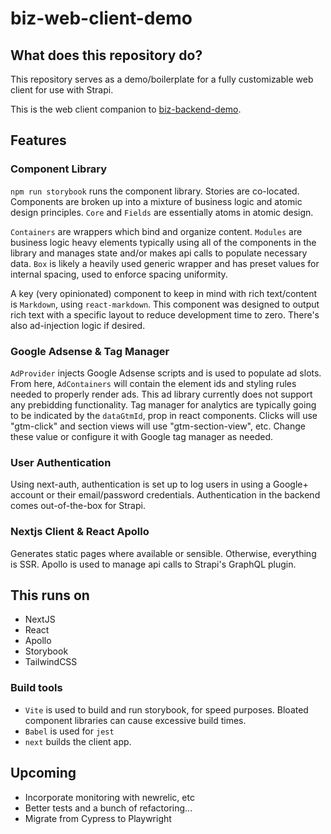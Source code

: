 # biz-web-client-demo

## What does this repository do?
This repository serves as a demo/boilerplate for a fully customizable web client for use with Strapi.

This is the web client companion to [biz-backend-demo](https://github.com/chenh1/biz-backend-demo). 

## Features

### Component Library
`npm run storybook` runs the component library. Stories are co-located. Components are broken up into a mixture of business logic and atomic design principles. `Core` and `Fields` are essentially atoms in atomic design. 

`Containers` are wrappers which bind and organize content. `Modules` are business logic heavy elements typically using all of the components in the library and manages state and/or makes api calls to populate necessary data. `Box` is likely a heavily used generic wrapper and has preset values for internal spacing, used to enforce spacing uniformity.

A key (very opinionated) component to keep in mind with rich text/content is `Markdown`, using `react-markdown`. This component was designed to output rich text with a specific layout to reduce development time to zero. There's also ad-injection logic if desired.


### Google Adsense & Tag Manager
`AdProvider` injects Google Adsense scripts and is used to populate ad slots. From here, `AdContainers` will contain the element ids and styling rules needed to properly render ads. This ad library currently does not support any prebidding functionality. Tag manager for analytics are typically going to be indicated by the `dataGtmId`, prop in react components. Clicks will use "gtm-click" and section views will use "gtm-section-view", etc. Change these value or configure it with Google tag manager as needed.

### User Authentication
Using next-auth, authentication is set up to log users in using a Google+ account or their email/password credentials. Authentication in the backend comes out-of-the-box for Strapi.

### Nextjs Client & React Apollo
Generates static pages where available or sensible. Otherwise, everything is SSR. Apollo is used to manage api calls to Strapi's GraphQL plugin.

## This runs on
- NextJS
- React
- Apollo
- Storybook
- TailwindCSS

### Build tools
- `Vite` is used to build and run storybook, for speed purposes. Bloated component libraries can cause excessive build times.
- `Babel` is used for `jest`
- `next` builds the client app.


## Upcoming
- Incorporate monitoring with newrelic, etc
- Better tests and a bunch of refactoring...
- Migrate from Cypress to Playwright

